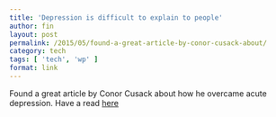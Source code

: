 ```yaml
---
title: 'Depression is difficult to explain to people'
author: fin
layout: post
permalink: /2015/05/found-a-great-article-by-conor-cusack-about/
category: tech
tags: [ 'tech', 'wp' ]
format: link
---
```

Found a great article by Conor Cusack about how he overcame acute depression. Have a read [here][1]

 [1]: http://ccusack111.blogspot.co.nz/2013/10/depression-is-friend-not-my-enemy_28.html
